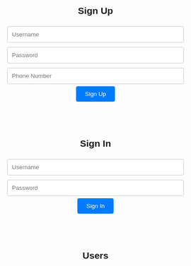 <!DOCTYPE html>
<html>
<head>
    <title>Sign Up and Sign In</title>
    <style>
        body {
            font-family: Arial, sans-serif;
        }
        .container {
            max-width: 400px;
            margin: 0 auto;
            text-align: center;
            padding: 20px;
        }
        input[type="text"], input[type="password"], input[type="tel"] {
            width: 100%;
            padding: 10px;
            margin: 5px 0;
            border: 1px solid #ccc;
            border-radius: 4px;
        }
        button {
            background-color: #007BFF;
            color: #fff;
            padding: 10px 20px;
            border: none;
            border-radius: 4px;
            cursor: pointer;
        }
    </style>
</head>
<body>
    <div class="container">
        <h2>Sign Up</h2>
        <form id="signup-form">
            <input type="text" id="signup-username" placeholder="Username" required><br>
            <input type="password" id "signup-password" placeholder="Password" required><br>
            <input type="tel" id="signup-phone" placeholder="Phone Number" required><br>
            <button type="submit">Sign Up</button>
        </form>
    </div>
    <div class="container">
        <h2>Sign In</h2>
        <form id="signin-form">
            <input type="text" id="signin-username" placeholder="Username" required><br>
            <input type="password" id="signin-password" placeholder="Password" required><br>
            <button type="submit">Sign In</button>
        </form>
    </div>
    <div class="container" id="user-list-container">
        <h2>Users</h2>
        <ul id="user-list"></ul>
    </div>
    <script>
        const signupForm = document.getElementById("signup-form");
        const signinForm = document.getElementById("signin-form");
        const userList = document.getElementById("user-list");
        const userListContainer = document.getElementById("user-list-container");

        // define user data w/ usernames and numbers
        const userData = [
            { username: "user1", phoneNumber: "+1234567890" },
            { username: "user2", phoneNumber: "+9876543210" },
            // add more user data...
        ];

        function findPhoneNumberByUsername(username) {
            // find user object with the matching username
            const user = userData.find((user) => user.username === username);
            if (user) {
                return user.phoneNumber;
            }
            return null; // return null if username not found
        }

        signupForm.addEventListener("submit", async function(event) {
            event.preventDefault();
            const username = document.getElementById("signup-username").value;
            const password = document.getElementById("signup-password").value;
            const phoneNumber = document.getElementById("signup-phone").value;
            // Example: Add user data to the list
            const userItem = document.createElement("li");
            userItem.textContent = `Username: ${username}, Password: ${password}, Phone: ${phoneNumber}`;
            userList.appendChild(userItem);

            // You can add code here to send data to the server for storage.
        });

        signinForm.addEventListener("submit", async function(event) {
            event.preventDefault();
            const username = document.getElementById("signin-username").value;
            const password = document.getElementById("signin-password").value;

            // You can add code here to handle the sign-in process, e.g., send data to a server for authentication.
        });
    </script>
</body>
</html>
